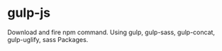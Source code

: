# gulp-js
Download and fire npm command. Using gulp, gulp-sass, gulp-concat, gulp-uglify, sass Packages.
